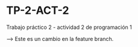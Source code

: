 # TP-2-ACT-2

Trabajo práctico 2 - actividad 2 de programación 1

--> Este es un cambio en la feature branch.
